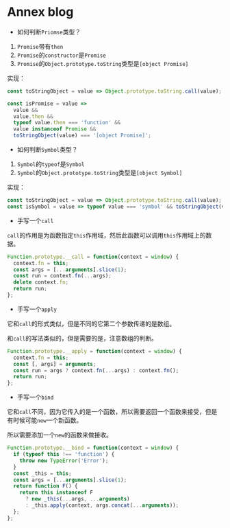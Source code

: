 # Annex blog

- 如何判断`Priomse`类型？

1. `Promise`带有`then`
2. `Promise`的`constructor`是`Promise`
3. `Promise`的`Object.prototype.toString`类型是`[object Promise]`

实现：

```js
const toStringObject = value => Object.prototype.toString.call(value);

const isPromise = value =>
  value &&
  value.then &&
  typeof value.then === 'function' &&
  value instanceof Promise &&
  toStringObject(value) === '[object Promise]';
```

- 如何判断`Symbol`类型？

1. `Symbol`的`typeof`是`Symbol`
2. `Symbol`的`Object.prototype.toString`类型是`[object Symbol]`

实现：

```js
const toStringObject = value => Object.prototype.toString.call(value);
const isSymbol = value => typeof value === 'symbol' && toStringObject(value);
```

- 手写一个`call`

`call`的作用是为函数指定`this`作用域，然后此函数可以调用`this`作用域上的数据。

```js
Function.prototype.__call = function(context = window) {
  context.fn = this;
  const args = [...arguments].slice(1);
  const run = context.fn(...args);
  delete context.fn;
  return run;
};
```

- 手写一个`apply`

它和`call`的形式类似，但是不同的它第二个参数传递的是数组。

和`call`的写法类似的，但是需要的是，注意数组的判断。

```js
Function.prototype.__apply = function(context = window) {
  context.fn = this;
  const [, args] = arguments;
  const run = args ? context.fn(...args) : context.fn();
  return run;
};
```

- 手写一个`bind`

它和`call`不同，因为它传入的是一个函数，所以需要返回一个函数来接受，但是有时候可能`new`一个新函数。

所以需要添加一个`new`的函数来做接收。

```js
Function.prototype.__bind = function(context = window) {
  if (typeof this !== 'function') {
    throw new TypeError('Error');
  }
  const _this = this;
  const args = [...arguments].slice(1);
  return function F() {
    return this instanceof F
      ? new _this(...args, ...arguments)
      : _this.apply(context, args.concat(...arguments));
  };
};
```

